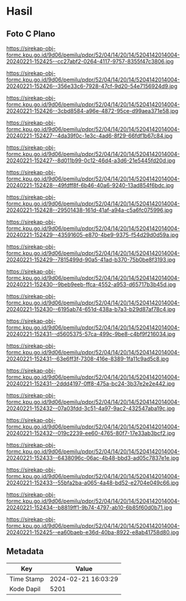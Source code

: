 # Hasil

## Foto C Plano

https://sirekap-obj-formc.kpu.go.id/9d06/pemilu/pdpr/52/04/14/20/14/5204142014004-20240221-152425--cc27abf2-0264-4117-9757-8355f47c3806.jpg

https://sirekap-obj-formc.kpu.go.id/9d06/pemilu/pdpr/52/04/14/20/14/5204142014004-20240221-152426--356e33c6-7928-47cf-9d20-54e7156924d9.jpg

https://sirekap-obj-formc.kpu.go.id/9d06/pemilu/pdpr/52/04/14/20/14/5204142014004-20240221-152426--3cbd8584-a96e-4872-95ce-d99aea371e58.jpg

https://sirekap-obj-formc.kpu.go.id/9d06/pemilu/pdpr/52/04/14/20/14/5204142014004-20240221-152427--4da39f0c-1e3c-4ad6-8f29-66fdf1b67c84.jpg

https://sirekap-obj-formc.kpu.go.id/9d06/pemilu/pdpr/52/04/14/20/14/5204142014004-20240221-152427--8d011b99-0c12-46d4-a3d6-21e5445fd20d.jpg

https://sirekap-obj-formc.kpu.go.id/9d06/pemilu/pdpr/52/04/14/20/14/5204142014004-20240221-152428--49fdff8f-6b46-40a6-9240-13ad854f6bdc.jpg

https://sirekap-obj-formc.kpu.go.id/9d06/pemilu/pdpr/52/04/14/20/14/5204142014004-20240221-152428--29501438-161d-41af-a94a-c5a6fc075996.jpg

https://sirekap-obj-formc.kpu.go.id/9d06/pemilu/pdpr/52/04/14/20/14/5204142014004-20240221-152429--43591605-e870-4be9-9375-f54d29d0d59a.jpg

https://sirekap-obj-formc.kpu.go.id/9d06/pemilu/pdpr/52/04/14/20/14/5204142014004-20240221-152429--7815499d-90a5-41ad-b370-75b0be8f3193.jpg

https://sirekap-obj-formc.kpu.go.id/9d06/pemilu/pdpr/52/04/14/20/14/5204142014004-20240221-152430--9beb9eeb-ffca-4552-a953-d65717b3b45d.jpg

https://sirekap-obj-formc.kpu.go.id/9d06/pemilu/pdpr/52/04/14/20/14/5204142014004-20240221-152430--6195ab74-651d-438a-b7a3-b29d87af78c4.jpg

https://sirekap-obj-formc.kpu.go.id/9d06/pemilu/pdpr/52/04/14/20/14/5204142014004-20240221-152431--d5605375-57ca-499c-9be8-c4bf9f216034.jpg

https://sirekap-obj-formc.kpu.go.id/9d06/pemilu/pdpr/52/04/14/20/14/5204142014004-20240221-152431--63e6ff3f-7308-416e-8389-1fa11c9ad5c8.jpg

https://sirekap-obj-formc.kpu.go.id/9d06/pemilu/pdpr/52/04/14/20/14/5204142014004-20240221-152431--2ddd4197-0ff8-475a-bc24-3b37e2e2e442.jpg

https://sirekap-obj-formc.kpu.go.id/9d06/pemilu/pdpr/52/04/14/20/14/5204142014004-20240221-152432--07a03fdd-3c51-4a97-9ac2-432547aba19c.jpg

https://sirekap-obj-formc.kpu.go.id/9d06/pemilu/pdpr/52/04/14/20/14/5204142014004-20240221-152432--019c2239-ee60-4765-80f7-17e33ab3bcf2.jpg

https://sirekap-obj-formc.kpu.go.id/9d06/pemilu/pdpr/52/04/14/20/14/5204142014004-20240221-152433--6438096c-06ac-4b48-bbd3-ad05c7837e1e.jpg

https://sirekap-obj-formc.kpu.go.id/9d06/pemilu/pdpr/52/04/14/20/14/5204142014004-20240221-152433--55bfa2ba-a065-4a48-bd52-e2704e049c66.jpg

https://sirekap-obj-formc.kpu.go.id/9d06/pemilu/pdpr/52/04/14/20/14/5204142014004-20240221-152434--b8819ff1-9b74-4797-ab10-6b85f60d0b71.jpg

https://sirekap-obj-formc.kpu.go.id/9d06/pemilu/pdpr/52/04/14/20/14/5204142014004-20240221-152425--ea60baeb-e36d-40ba-8922-e8ab41758d80.jpg


## Metadata

| Key        | Value               |
| ---------- | ------------------- |
| Time Stamp | 2024-02-21 16:03:29 |
| Kode Dapil | 5201                |



